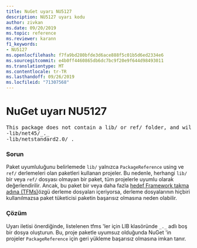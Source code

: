 ```yaml
---
title: NuGet uyarı NU5127
description: NU5127 uyarı kodu
author: zivkan
ms.date: 09/20/2019
ms.topic: reference
ms.reviewer: karann
f1_keywords:
- NU5127
ms.openlocfilehash: f7fa9bd280bfde3d6ace888f5c01b5d6ed2334e6
ms.sourcegitcommit: e4b0ff4460865db6dc7bc9f20e9f644d98493011
ms.translationtype: MT
ms.contentlocale: tr-TR
ms.lasthandoff: 09/26/2019
ms.locfileid: "71307568"
---
```

# <a name="nuget-warning-nu5127"></a>NuGet uyarı NU5127

<pre>This package does not contain a lib/ or ref/ folder, and will therefore be treated as compatible for all frameworks. Since framework specific files were found under the build/ directory for net45, netstandard2.0, consider creating the following empty files to correctly narrow the compatibility of the package:
-lib/net45/_._
-lib/netstandard2.0/_._</pre>

### <a name="issue"></a>Sorun

Paket uyumluluğunu belirlemede `lib/` yalnızca `PackageReference` using ve `ref/` derlemeleri olan paketleri kullanan projeler. Bu nedenle, herhangi `lib/` bir veya `ref/` dosyası olmayan bir paket, tüm projelerle uyumlu olarak değerlendirilir. Ancak, bu paket bir veya daha fazla [hedef Framework takma adına (TFMs)](../target-frameworks.md)özgü derleme dosyaları içeriyorsa, derleme dosyalarının hiçbiri kullanılmazsa paket tüketicisi paketin başarısız olmasına neden olabilir.

### <a name="solution"></a>Çözüm

Uyarı iletisi önerdiğinde, listelenen tfms 'ler için LIB klasöründe `_._` adlı boş bir dosya oluşturun. Bu, proje paketle uyumsuz olduğunda NuGet 'in projeler `PackageReference` için geri yükleme başarısız olmasına imkan tanır.
